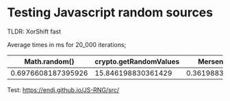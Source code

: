 # Testing Javascript random sources

TLDR: XorShift fast

Average times in ms for 20_000 iterations;

| Math.random()      | crypto.getRandomValues   | MersenneTwister     | Xorshift           |
|--------------------|--------------------------|---------------------|--------------------|
| 0.6976608187395926 | 15.846198830361429       | 0.36198830413931643 | 0.0432748537815628 |


Test: https://endj.github.io/JS-RNG/src/
